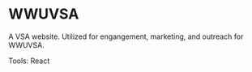 # WWUVSA

A VSA website.
Utilized for engangement, marketing, and outreach for WWUVSA.

Tools: React
